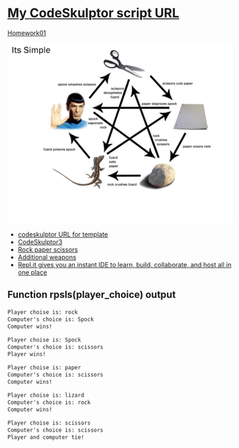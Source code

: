 # [My CodeSkulptor script URL](https://py3.codeskulptor.org/#user302_yp8Me5Sa6l_2.py)

[Homework01](https://github.com/20awesome/VladBolibruk_MA2018Python/issues/2)

![alt text](rpsls.jpg "RPSLS")

* [codeskulptor URL for template](http://www.codeskulptor.org/#examples-rpsls_template.py)
* [CodeSkulptor3](https://py3.codeskulptor.org/)
* [Rock paper scissors](https://en.wikipedia.org/wiki/Rock%E2%80%93paper%E2%80%93scissors)
* [Additional weapons](https://en.wikipedia.org/wiki/Rock%E2%80%93paper%E2%80%93scissors#Additional_weapons)
* [Repl.it gives you an instant IDE to learn, build, collaborate, and host all in one place](https://repl.it/languages)


## Function **rpsls(player_choice)** output

```
Player choise is: rock
Computer's choice is: Spock
Computer wins!
```

```
Player choise is: Spock
Computer's choice is: scissors
Player wins!
```

```
Player choise is: paper
Computer's choice is: scissors
Computer wins!
```

```
Player choise is: lizard
Computer's choice is: rock
Computer wins!
```

```
Player choise is: scissors
Computer's choice is: scissors
Player and computer tie!
```